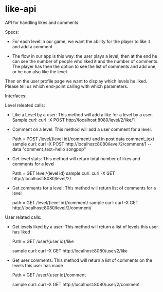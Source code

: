 like-api
========

API for handling likes and comments


Specs:
- For each level in our game, we want the ability for the player to like it and add a comment.

- The flow in our app is this way: the user plays a level, then at the end he can see the number of people who liked it and the number of comments.
The player has then the option to see the list of comments and add one, or he can also like the level.

Then on the user profile page we want to display which levels he liked.
Please tell us which end-point calling with which parameters.



Interfaces:

Level releated calls:
- Like a Level by a user:
    This method will add a like for a level by a user.</br>
    Sample curl:
        curl -X POST http://localhost:8080/level/2/like/1

- Comment on a level:
    This method will add a user comment for a level.</br>
    
    Path = POST /level/{level id}/comment/<user id> and in post data comment_text
    sample curl:
                curl -X POST http://localhost:8080/level/2/comment/1 --data "comment_text=hello songpop"

- Get level stats:
    This method will return total number of likes and comments for a level</br>
    
    Path = GET level/{level id}
    sample curl:
        curl -X GET http://localhost:8080/level/2/

- Get comments for a level:
    This method will return list of comments for a level</br>

    path = GET /level/{level id}/comment/
      sample curl:
          curl -X GET http://localhost:8080/level/2/comment/


User related calls:
- Get levels liked by a user:
    This method will return a list of levels this user has liked</br>

    Path = GET /user/{user id}/like

    sample curl:
        curl -X GET http://localhost:8080/user/2/like

- Get user comments:
    This method will return a list of comments on the levels this user has made </br>

    Path = GET /user/{user id}/comment

    sample curl:
        curl -X GET http://localhost:8080/user/2/comment
